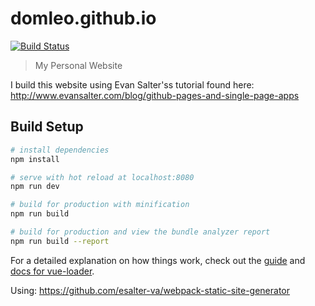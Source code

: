 # domleo.github.io
[![Build Status](https://travis-ci.org/domleo/domleo.github.io.svg?branch=source)](https://travis-ci.org/domleo/domleo.github.io)

> My Personal Website

I build this website using Evan Salter'ss tutorial found here:
http://www.evansalter.com/blog/github-pages-and-single-page-apps


## Build Setup

``` bash
# install dependencies
npm install

# serve with hot reload at localhost:8080
npm run dev

# build for production with minification
npm run build

# build for production and view the bundle analyzer report
npm run build --report
```

For a detailed explanation on how things work, check out the [guide](http://vuejs-templates.github.io/webpack/) and [docs for vue-loader](http://vuejs.github.io/vue-loader).

Using:
https://github.com/esalter-va/webpack-static-site-generator